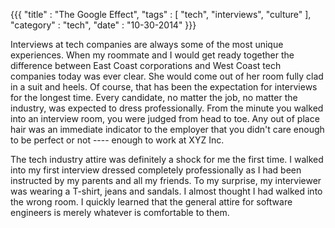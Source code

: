 {{{
    "title"    : "The Google Effect",
    "tags"     : [ "tech", "interviews", "culture" ],
    "category" : "tech",
    "date"     : "10-30-2014"
}}}

Interviews at tech companies are always some of the most unique experiences. When my roommate and I would get ready together the difference between East Coast corporations and West Coast tech companies today was ever clear. She would come out of her room fully clad in a suit and heels. Of course, that has been the expectation for interviews for the longest time. Every candidate, no matter the job, no matter the industry, was expected to dress professionally. From the minute you walked into an interview room, you were judged from head to toe. Any out of place hair was an immediate indicator to the employer that you didn't care enough to be perfect or not ---- enough to work at XYZ Inc. 

The tech industry attire was definitely a shock for me the first time. I walked into my first interview dressed completely professionally as I had been instructed by my parents and all my friends. To my surprise, my interviewer was wearing a T-shirt, jeans and sandals. I almost thought I had walked into the wrong room. I quickly learned that the general attire for software engineers is merely whatever is comfortable to them.  